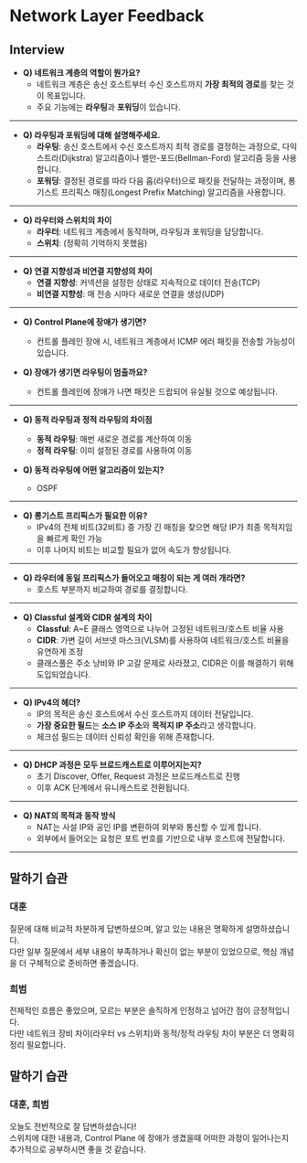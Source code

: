 # Network Layer Feedback

## Interview

- **Q) 네트워크 계층의 역할이 뭔가요?**  
  - 네트워크 계층은 송신 호스트부터 수신 호스트까지 **가장 최적의 경로**를 찾는 것이 목표입니다.  
  - 주요 기능에는 **라우팅**과 **포워딩**이 있습니다.

---

- **Q) 라우팅과 포워딩에 대해 설명해주세요.**  
  - **라우팅**: 송신 호스트에서 수신 호스트까지 최적 경로를 결정하는 과정으로, 다익스트라(Dijkstra) 알고리즘이나 벨만-포드(Bellman-Ford) 알고리즘 등을 사용합니다.  
  - **포워딩**: 결정된 경로를 따라 다음 홉(라우터)으로 패킷을 전달하는 과정이며, 롱기스트 프리픽스 매칭(Longest Prefix Matching) 알고리즘을 사용합니다.

---

- **Q) 라우터와 스위치의 차이**  
  - **라우터**: 네트워크 계층에서 동작하며, 라우팅과 포워딩을 담당합니다.  
  - **스위치**: (정확히 기억하지 못했음)

---

- **Q) 연결 지향성과 비연결 지향성의 차이**  
  - **연결 지향성**: 커넥션을 설정한 상태로 지속적으로 데이터 전송(TCP)  
  - **비연결 지향성**: 매 전송 시마다 새로운 연결을 생성(UDP)

---

- **Q) Control Plane에 장애가 생기면?**  
  - 컨트롤 플레인 장애 시, 네트워크 계층에서 ICMP 에러 패킷을 전송할 가능성이 있습니다.

- **Q) 장애가 생기면 라우팅이 멈출까요?**  
  - 컨트롤 플레인에 장애가 나면 패킷은 드랍되어 유실될 것으로 예상됩니다.

---

- **Q) 동적 라우팅과 정적 라우팅의 차이점**  
  - **동적 라우팅**: 매번 새로운 경로를 계산하여 이동  
  - **정적 라우팅**: 이미 설정된 경로를 사용하여 이동

- **Q) 동적 라우팅에 어떤 알고리즘이 있는지?**  
  - OSPF

---

- **Q) 롱기스트 프리픽스가 필요한 이유?**  
  - IPv4의 전체 비트(32비트) 중 가장 긴 매칭을 찾으면 해당 IP가 최종 목적지임을 빠르게 확인 가능  
  - 이후 나머지 비트는 비교할 필요가 없어 속도가 향상됩니다.

---

- **Q) 라우터에 동일 프리픽스가 들어오고 매칭이 되는 게 여러 개라면?**  
  - 호스트 부분까지 비교하여 경로를 결정합니다.

---

- **Q) Classful 설계와 CIDR 설계의 차이**  
  - **Classful**: A~E 클래스 영역으로 나누어 고정된 네트워크/호스트 비율 사용  
  - **CIDR**: 가변 길이 서브넷 마스크(VLSM)를 사용하여 네트워크/호스트 비율을 유연하게 조정  
  - 클래스풀은 주소 낭비와 IP 고갈 문제로 사라졌고, CIDR은 이를 해결하기 위해 도입되었습니다.

---

- **Q) IPv4의 헤더?**  
  - IP의 목적은 송신 호스트에서 수신 호스트까지 데이터 전달입니다.  
  - **가장 중요한 필드**는 **소스 IP 주소**와 **목적지 IP 주소**라고 생각합니다.  
  - 체크섬 필드는 데이터 신뢰성 확인을 위해 존재합니다.

---

- **Q) DHCP 과정은 모두 브로드캐스트로 이루어지는지?**  
  - 초기 Discover, Offer, Request 과정은 브로드캐스트로 진행  
  - 이후 ACK 단계에서 유니캐스트로 전환됩니다.

---

- **Q) NAT의 목적과 동작 방식**  
  - NAT는 사설 IP와 공인 IP를 변환하여 외부와 통신할 수 있게 합니다.  
  - 외부에서 들어오는 요청은 포트 번호를 기반으로 내부 호스트에 전달합니다.

---

## 말하기 습관

### 대훈  
질문에 대해 비교적 차분하게 답변하셨으며, 알고 있는 내용은 명확하게 설명하셨습니다.  
다만 일부 질문에서 세부 내용이 부족하거나 확신이 없는 부분이 있었으므로, 핵심 개념을 더 구체적으로 준비하면 좋겠습니다.

### 희범  
전체적인 흐름은 좋았으며, 모르는 부분은 솔직하게 인정하고 넘어간 점이 긍정적입니다.  
다만 네트워크 장비 차이(라우터 vs 스위치)와 동적/정적 라우팅 차이 부분은 더 명확히 정리 필요합니다.

## 말하기 습관

### 대훈, 희범
오늘도 전반적으로 잘 답변하셨습니다!<br>
스위치에 대한 내용과, Control Plane 에 장애가 생겼을때 어떠한 과정이 일어나는지 <br>
추가적으로 공부하시면 좋을 것 같습니다. 